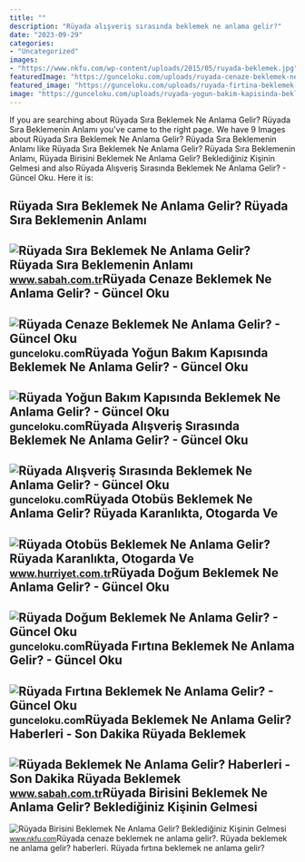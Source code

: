 ```yaml
---
title: ""
description: "Rüyada alışveriş sırasında beklemek ne anlama gelir?"
date: "2023-09-29"
categories:
- "Uncategorized"
images:
- "https://www.nkfu.com/wp-content/uploads/2015/05/ruyada-beklemek.jpg"
featuredImage: "https://gunceloku.com/uploads/ruyada-cenaze-beklemek-ne-anlama-gelir-6269d07356ba8.jpg"
featured_image: "https://gunceloku.com/uploads/ruyada-firtina-beklemek-ne-anlama-gelir-63cee3d01dafb.jpg"
image: "https://gunceloku.com/uploads/ruyada-yogun-bakim-kapisinda-beklemek-ne-anlama-gelir-633a9146286a7.jpg"
---
```


If you are searching about Rüyada Sıra Beklemek Ne Anlama Gelir? Rüyada Sıra Beklemenin Anlamı you've came to the right page. We have 9 Images about Rüyada Sıra Beklemek Ne Anlama Gelir? Rüyada Sıra Beklemenin Anlamı like Rüyada Sıra Beklemek Ne Anlama Gelir? Rüyada Sıra Beklemenin Anlamı, Rüyada Birisini Beklemek Ne Anlama Gelir? Beklediğiniz Kişinin Gelmesi and also Rüyada Alışveriş Sırasında Beklemek Ne Anlama Gelir? - Güncel Oku. Here it is:

Rüyada Sıra Beklemek Ne Anlama Gelir? Rüyada Sıra Beklemenin Anlamı
-------------------------------------------------------------------

 ![Rüyada Sıra Beklemek Ne Anlama Gelir? Rüyada Sıra Beklemenin Anlamı](https://iasbh.tmgrup.com.tr/0b0040/752/395/0/103/594/415?u=https://isbh.tmgrup.com.tr/sbh/2022/10/31/ruyada-sira-beklemek-ne-anlama-gelir-ruyada-sira-beklemenin-anlami-1667222977666.jpg) <small>www.sabah.com.tr</small>Rüyada Cenaze Beklemek Ne Anlama Gelir? - Güncel Oku
----------------------------------------------------

 ![Rüyada Cenaze Beklemek Ne Anlama Gelir? - Güncel Oku](https://gunceloku.com/uploads/ruyada-cenaze-beklemek-ne-anlama-gelir-6269d07356ba8.jpg) <small>gunceloku.com</small>Rüyada Yoğun Bakım Kapısında Beklemek Ne Anlama Gelir? - Güncel Oku
-------------------------------------------------------------------

 ![Rüyada Yoğun Bakım Kapısında Beklemek Ne Anlama Gelir? - Güncel Oku](https://gunceloku.com/uploads/ruyada-yogun-bakim-kapisinda-beklemek-ne-anlama-gelir-633a9146286a7.jpg) <small>gunceloku.com</small>Rüyada Alışveriş Sırasında Beklemek Ne Anlama Gelir? - Güncel Oku
-----------------------------------------------------------------

 ![Rüyada Alışveriş Sırasında Beklemek Ne Anlama Gelir? - Güncel Oku](https://gunceloku.com/uploads/ruyada-alisveris-sirasinda-beklemek-ne-anlama-gelir-6229df95079d7.jpg) <small>gunceloku.com</small>Rüyada Otobüs Beklemek Ne Anlama Gelir? Rüyada Karanlıkta, Otogarda Ve
----------------------------------------------------------------------

 ![Rüyada Otobüs Beklemek Ne Anlama Gelir? Rüyada Karanlıkta, Otogarda Ve](https://image.hurimg.com/i/hurriyet/75/750x422/615f0c244e3fe11b083826e2.jpg) <small>www.hurriyet.com.tr</small>Rüyada Doğum Beklemek Ne Anlama Gelir? - Güncel Oku
---------------------------------------------------

 ![Rüyada Doğum Beklemek Ne Anlama Gelir? - Güncel Oku](https://gunceloku.com/uploads/ruyada-dogum-beklemek-ne-anlama-gelir-63b477bd14595.png) <small>gunceloku.com</small>Rüyada Fırtına Beklemek Ne Anlama Gelir? - Güncel Oku
-----------------------------------------------------

 ![Rüyada Fırtına Beklemek Ne Anlama Gelir? - Güncel Oku](https://gunceloku.com/uploads/ruyada-firtina-beklemek-ne-anlama-gelir-63cee3d01dafb.jpg) <small>gunceloku.com</small>Rüyada Beklemek Ne Anlama Gelir? Haberleri - Son Dakika Rüyada Beklemek
-----------------------------------------------------------------------

 ![Rüyada Beklemek Ne Anlama Gelir? Haberleri - Son Dakika Rüyada Beklemek](https://iasbh.tmgrup.com.tr/151205/366/218/0/4/1151/689?u=https://isbh.tmgrup.com.tr/sbh/2018/11/20/1542703326659.jpg) <small>www.sabah.com.tr</small>Rüyada Birisini Beklemek Ne Anlama Gelir? Beklediğiniz Kişinin Gelmesi
----------------------------------------------------------------------

 ![Rüyada Birisini Beklemek Ne Anlama Gelir? Beklediğiniz Kişinin Gelmesi](https://www.nkfu.com/wp-content/uploads/2015/05/ruyada-beklemek.jpg) <small>www.nkfu.com</small>Rüyada cenaze beklemek ne anlama gelir?. Rüyada beklemek ne anlama gelir? haberleri. Rüyada fırtına beklemek ne anlama gelir?

